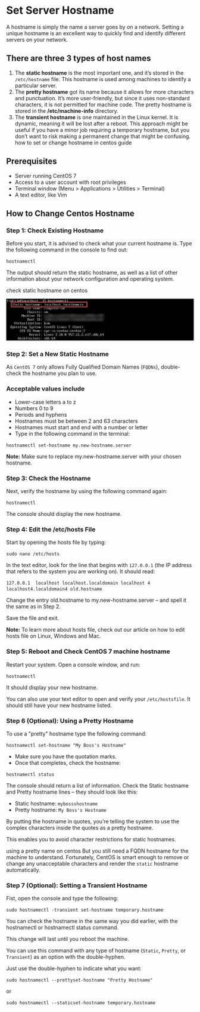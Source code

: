 # Set Server Hostname

A hostname is simply the name a server goes by on a network. Setting a unique hostname is an excellent way to quickly find and identify different servers on your network.

## There are three 3 types of host names

1. The **static hostname** is the most important one, and it’s stored in the `/etc/hostname` file. This hostname is used among machines to identify a particular server.
2. The **pretty hostname** got its name because it allows for more characters and punctuation. It’s more user-friendly, but since it uses non-standard characters, it is not permitted for machine code. The pretty hostname is stored in the **/etc/machine-info** directory.
3. The **transient hostname** is one maintained in the Linux kernel. It is dynamic, meaning it will be lost after a reboot. This approach might be useful if you have a minor job requiring a temporary hostname, but you don’t want to risk making a permanent change that might be confusing.
how to set or change hostname in centos guide

## Prerequisites

- Server running CentOS 7
- Access to a user account with root privileges
- Terminal window (Menu > Applications > Utilities > Terminal)
- A text editor, like Vim

## How to Change Centos Hostname

### Step 1: Check Existing Hostname

Before you start, it is advised to check what your current hostname is. Type the following command in the console to find out:

```shell
hostnamectl
```

The output should return the static hostname, as well as a list of other information about your network configuration and operating system.

check static hostname on centos

![hostname](hostname/static0hostname.jpg)

### Step 2: Set a New Static Hostname

As `CentOS 7` only allows Fully Qualified Domain Names (`FQDNs`), double-check the hostname you plan to use.

### Acceptable values include

- Lower-case letters a to z
- Numbers 0 to 9
- Periods and hyphens
- Hostnames must be between 2 and 63 characters
- Hostnames must start and end with a number or letter
- Type in the following command in the terminal:

```shell
hostnamectl set-hostname my.new-hostname.server
```

**Note:** Make sure to replace my.new-hostname.server with your chosen hostname.

### Step 3: Check the Hostname

Next, verify the hostname by using the following command again:

```shell
hostnamectl
```

The console should display the new hostname.

### Step 4: Edit the /etc/hosts File

Start by opening the hosts file by typing:

```shell
sudo nano /etc/hosts
```

In the text editor, look for the line that begins with `127.0.0.1` (the IP address that refers to the system you are working on). It should read:

```shell
127.0.0.1  localhost localhost.localdomain localhost 4 localhost4.localdomain4 old.hostname
```

Change the entry old.hostname to my.new-hostname.server – and spell it the same as in Step 2.

Save the file and exit.

**Note:** To learn more about hosts file, check out our article on how to edit hosts file on Linux, Windows and Mac.

### Step 5: Reboot and Check CentOS 7 machine hostname

Restart your system. Open a console window, and run:

```shell
hostnamectl
```

It should display your new hostname.

You can also use your text editor to open and verify your `/etc/hostsfile`. It should still have your new hostname listed.

### Step 6 (Optional): Using a Pretty Hostname

To use a "pretty" hostname type the following command:

```shell
hostnamectl set-hostname "My Boss's Hostname"
```

- Make sure you have the quotation marks.
- Once that completes, check the hostname:

```shell
hostnamectl status
```

The console should return a list of information. Check the Static hostname and Pretty hostname lines – they should look like this:

- Static hostname:  `mybossshostname`
- Pretty hostname:  `My Boss's Hostname`

By putting the hostname in quotes, you’re telling the system to use the complex characters inside the quotes as a pretty hostname.

This enables you to avoid character restrictions for static hostnames.

using a pretty name on centos
But you still need a FQDN hostname for the machine to understand. Fortunately, CentOS is smart enough to remove or change any unacceptable characters and render the `static` hostname automatically.

### Step 7 (Optional): Setting a Transient Hostname

Fist, open the console and type the following:

```shell
sudo hostnamectl -transient set-hostname temporary.hostname
```

You can check the hostname in the same way you did earlier, with the hostnamectl or hostnamectl status command.

This change will last until you reboot the machine.

You can use this command with any type of hostname (`Static`, `Pretty`, or `Transient`) as an option with the double-hyphen.

Just use the double-hyphen to indicate what you want:

```shell
sudo hostnamectl --prettyset-hostname "Pretty Hostname"
```

or

```shell
sudo hostnamectl --staticset-hostname temporary.hostname
```
